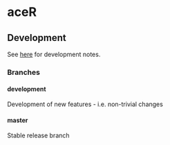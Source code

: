 # aceR

## Development

See [here](docs/dev.md) for development notes.

### Branches

#### development 

Development of new features - i.e. non-trivial changes

#### master

Stable release branch